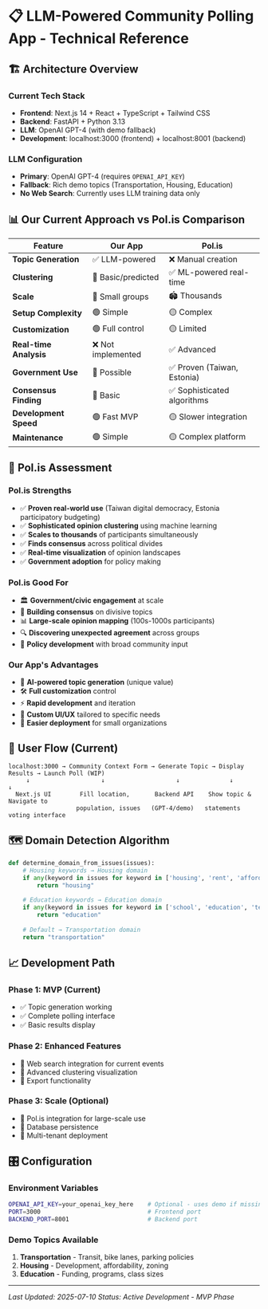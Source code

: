 # 📋 LLM-Powered Community Polling App - Technical Reference

## 🏗️ Architecture Overview

### **Current Tech Stack**
- **Frontend**: Next.js 14 + React + TypeScript + Tailwind CSS
- **Backend**: FastAPI + Python 3.13
- **LLM**: OpenAI GPT-4 (with demo fallback)
- **Development**: localhost:3000 (frontend) + localhost:8001 (backend)

### **LLM Configuration**
- **Primary**: OpenAI GPT-4 (requires `OPENAI_API_KEY`)
- **Fallback**: Rich demo topics (Transportation, Housing, Education)
- **No Web Search**: Currently uses LLM training data only

## 📊 Our Current Approach vs Pol.is Comparison

| Feature | Our App | Pol.is |
|---------|---------|---------|
| **Topic Generation** | ✅ LLM-powered | ❌ Manual creation |
| **Clustering** | 🔄 Basic/predicted | ✅ ML-powered real-time |
| **Scale** | 👥 Small groups | 🏟️ Thousands |
| **Setup Complexity** | 🟢 Simple | 🟡 Complex |
| **Customization** | 🟢 Full control | 🟡 Limited |
| **Real-time Analysis** | ❌ Not implemented | ✅ Advanced |
| **Government Use** | 🔄 Possible | ✅ Proven (Taiwan, Estonia) |
| **Consensus Finding** | 🔄 Basic | ✅ Sophisticated algorithms |
| **Development Speed** | 🟢 Fast MVP | 🟡 Slower integration |
| **Maintenance** | 🟢 Simple | 🟡 Complex platform |

## 🎯 Pol.is Assessment

### **Pol.is Strengths**
- ✅ **Proven real-world use** (Taiwan digital democracy, Estonia participatory budgeting)
- ✅ **Sophisticated opinion clustering** using machine learning
- ✅ **Scales to thousands** of participants simultaneously
- ✅ **Finds consensus** across political divides
- ✅ **Real-time visualization** of opinion landscapes
- ✅ **Government adoption** for policy making

### **Pol.is Good For**
- 🏛️ **Government/civic engagement** at scale
- 🤝 **Building consensus** on divisive topics
- 📊 **Large-scale opinion mapping** (100s-1000s participants)
- 🔍 **Discovering unexpected agreement** across groups
- 🎯 **Policy development** with broad community input

### **Our App's Advantages**
- 🚀 **AI-powered topic generation** (unique value)
- 🛠️ **Full customization** control
- ⚡ **Rapid development** and iteration
- 🎨 **Custom UI/UX** tailored to specific needs
- 🏢 **Easier deployment** for small organizations

## 🔄 User Flow (Current)

```
localhost:3000 → Community Context Form → Generate Topic → Display Results → Launch Poll (WIP)
     ↓                    ↓                    ↓              ↓               ↓
  Next.js UI        Fill location,       Backend API    Show topic &     Navigate to
                   population, issues   (GPT-4/demo)   statements       voting interface
```

## 🗺️ Domain Detection Algorithm

```python
def determine_domain_from_issues(issues):
    # Housing keywords → Housing domain
    if any(keyword in issues for keyword in ['housing', 'rent', 'affordable', 'development']):
        return "housing"
    
    # Education keywords → Education domain  
    if any(keyword in issues for keyword in ['school', 'education', 'teacher', 'student']):
        return "education"
    
    # Default → Transportation domain
    return "transportation"
```

## 📈 Development Path

### **Phase 1: MVP (Current)**
- ✅ Topic generation working
- ✅ Complete polling interface
- ✅ Basic results display

### **Phase 2: Enhanced Features**
- 🔄 Web search integration for current events
- 🔄 Advanced clustering visualization
- 🔄 Export functionality

### **Phase 3: Scale (Optional)**
- 🔄 Pol.is integration for large-scale use
- 🔄 Database persistence
- 🔄 Multi-tenant deployment

## 🎛️ Configuration

### **Environment Variables**
```bash
OPENAI_API_KEY=your_openai_key_here    # Optional - uses demo if missing
PORT=3000                              # Frontend port
BACKEND_PORT=8001                      # Backend port
```

### **Demo Topics Available**
1. **Transportation** - Transit, bike lanes, parking policies
2. **Housing** - Development, affordability, zoning
3. **Education** - Funding, programs, class sizes

---
*Last Updated: 2025-07-10*
*Status: Active Development - MVP Phase* 